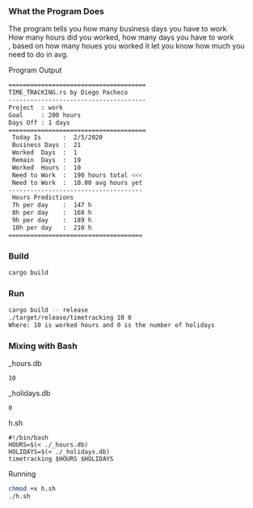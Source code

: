 ### What the Program Does

The program tells you how many business days you have to work <BR>
How many hours did you worked, how many days you have to work <BR>,
based on how many houes you worked it let you know how much you need to do in avg. <BR>

Program Output
```bash
======================================
TIME_TRACKING.rs by Diego Pacheco
--------------------------------------
Project  : work
Goal     : 200 hours
Days Off : 1 days
======================================
 Today Is      :  2/5/2020
 Business Days :  21
 Worked  Days  :  1
 Remain  Days  :  19
 Worked  Hours :  10
 Need to Work  :  190 hours total <<< 
 Need to Work  :  10.00 avg hours yet 
------------------------------------- 
 Hours Predictions 
 7h per day    :  147 h
 8h per day    :  168 h
 9h per day    :  189 h
 10h per day   :  210 h
=====================================
```

### Build
```bash
cargo build
```
### Run
```bash
cargo build -- release
./target/release/timetracking 10 0
Where: 10 is worked hours and 0 is the number of holidays
```

### Mixing with Bash
_hours.db
``` 
10
```
_holidays.db
``` 
0
```
h.sh
```
#!/bin/bash
HOURS=$(< ./_hours.db)
HOLIDAYS=$(< ./_holidays.db)
timetracking $HOURS $HOLIDAYS
```
Running 
```bash
chmod +x h.sh
./h.sh
```